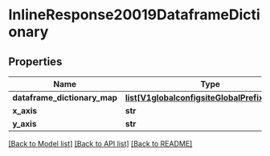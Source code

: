 # InlineResponse20019DataframeDictionary

## Properties
Name | Type | Description | Notes
------------ | ------------- | ------------- | -------------
**dataframe_dictionary_map** | [**list[V1globalconfigsiteGlobalPrefixSetOps]**](V1globalconfigsiteGlobalPrefixSetOps.md) |  | [optional] 
**x_axis** | **str** |  | [optional] 
**y_axis** | **str** |  | [optional] 

[[Back to Model list]](../README.md#documentation-for-models) [[Back to API list]](../README.md#documentation-for-api-endpoints) [[Back to README]](../README.md)

